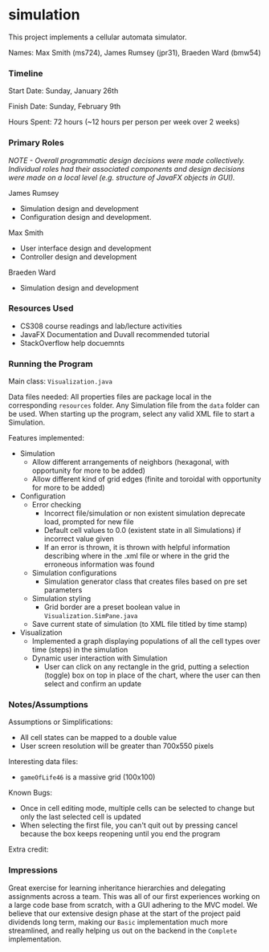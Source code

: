simulation
====

This project implements a cellular automata simulator.

Names: Max Smith (ms724), James Rumsey (jpr31), Braeden Ward (bmw54)

### Timeline

Start Date: Sunday, January 26th

Finish Date: Sunday, February 9th

Hours Spent: 72 hours (~12 hours per person per week over 2 weeks)

### Primary Roles

*NOTE - Overall programmatic design decisions were made collectively. Individual roles had their associated components 
and design decisions were made on a local level (e.g. structure of JavaFX objects in GUI).*

James Rumsey
- Simulation design and development
- Configuration design and development.

Max Smith
- User interface design and development
- Controller design and development

Braeden Ward
- Simulation design and development 
 

### Resources Used

- CS308 course readings and lab/lecture activities
- JavaFX Documentation and Duvall recommended tutorial
- StackOverflow help docuemnts


### Running the Program

Main class: ```Visualization.java```

Data files needed: All properties files are package local in the corresponding ```resources``` folder. Any Simulation 
file from the ```data``` folder can be used. When starting up the program, select any valid XML file to start a Simulation.

Features implemented:

- Simulation
    - Allow different arrangements of neighbors (hexagonal, with opportunity for more to be added)
    - Allow different kind of grid edges (finite and toroidal with opportunity for more to be added)
- Configuration
    - Error checking
        - Incorrect file/simulation or non existent simulation deprecate load, prompted for new file
        - Default cell values to 0.0 (existent state in all Simulations) if incorrect value given
        - If an error is thrown, it is thrown with helpful information describing where in the .xml file or where in the grid
        the erroneous information was found
    - Simulation configurations
        - Simulation generator class that creates files based on pre set parameters
    - Simulation styling
        - Grid border are a preset boolean value in ```Visualization.SimPane.java```
    - Save current state of simulation (to XML file titled by time stamp)
- Visualization
    - Implemented a graph displaying populations of all the cell types over time (steps) in the simulation
    - Dynamic user interaction with Simulation
        - User can click on any rectangle in the grid, putting a selection (toggle) box on top in place of the chart, 
        where the user can then select and confirm an update


### Notes/Assumptions

Assumptions or Simplifications:

- All cell states can be mapped to a double value
- User screen resolution will be greater than 700x550 pixels

Interesting data files: 

- ```gameOfLife46``` is a massive grid (100x100)

Known Bugs:

- Once in cell editing mode, multiple cells can be selected to change but only the last selected cell is updated
- When selecting the first file, you can't quit out by pressing cancel because the box keeps reopening until you end the 
program

Extra credit:


### Impressions

Great exercise for learning inheritance hierarchies and delegating assignments across a team. This was all of our first
 experiences working on a large code base from scratch, with a GUI adhering to the MVC model. We believe that our extensive 
 design phase at the start of the project paid dividends long term, making our ```Basic``` implementation much more streamlined, 
 and really helping us out on the backend in the ```Complete``` implementation.